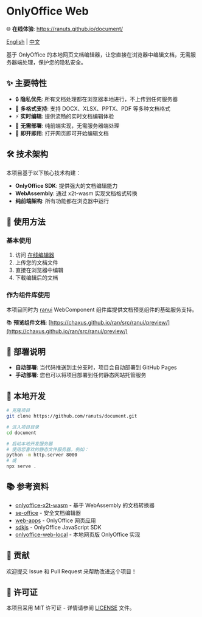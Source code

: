 # OnlyOffice Web

🌐 **在线体验**: https://ranuts.github.io/document/

[English](readme.md) | [中文](readme.zh.md)

基于 OnlyOffice 的本地网页文档编辑器，让您直接在浏览器中编辑文档，无需服务器端处理，保护您的隐私安全。

## ✨ 主要特性

- 🔒 **隐私优先**: 所有文档处理都在浏览器本地进行，不上传到任何服务器
- 📝 **多格式支持**: 支持 DOCX、XLSX、PPTX、PDF 等多种文档格式
- ⚡ **实时编辑**: 提供流畅的实时文档编辑体验
- 🚀 **无需部署**: 纯前端实现，无需服务器端处理
- 🎯 **即开即用**: 打开网页即可开始编辑文档

## 🛠️ 技术架构

本项目基于以下核心技术构建：

- **OnlyOffice SDK**: 提供强大的文档编辑能力
- **WebAssembly**: 通过 x2t-wasm 实现文档格式转换
- **纯前端架构**: 所有功能都在浏览器中运行

## 📖 使用方法

### 基本使用

1. 访问 [在线编辑器](https://ranuts.github.io/document/)
2. 上传您的文档文件
3. 直接在浏览器中编辑
4. 下载编辑后的文档

### 作为组件库使用

本项目同时为 [ranui](https://github.com/chaxus/ran) WebComponent 组件库提供文档预览组件的基础服务支持。

📚 **预览组件文档**: [https://chaxus.github.io/ran/src/ranui/preview/](https://chaxus.github.io/ran/src/ranui/preview/)

## 🚀 部署说明

- **自动部署**: 当代码推送到主分支时，项目会自动部署到 GitHub Pages
- **手动部署**: 您也可以将项目部署到任何静态网站托管服务

## 🔧 本地开发

```bash
# 克隆项目
git clone https://github.com/ranuts/document.git

# 进入项目目录
cd document

# 启动本地开发服务器
# 使用您喜欢的静态文件服务器，例如：
python -m http.server 8000
# 或
npx serve .
```

## 📚 参考资料

- [onlyoffice-x2t-wasm](https://github.com/cryptpad/onlyoffice-x2t-wasm) - 基于 WebAssembly 的文档转换器
- [se-office](https://github.com/Qihoo360/se-office) - 安全文档编辑器
- [web-apps](https://github.com/ONLYOFFICE/web-apps) - OnlyOffice 网页应用
- [sdkjs](https://github.com/ONLYOFFICE/sdkjs) - OnlyOffice JavaScript SDK
- [onlyoffice-web-local](https://github.com/sweetwisdom/onlyoffice-web-local) - 本地网页版 OnlyOffice 实现

## 🤝 贡献

欢迎提交 Issue 和 Pull Request 来帮助改进这个项目！

## 📄 许可证

本项目采用 MIT 许可证 - 详情请参阅 [LICENSE](LICENSE) 文件。
